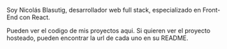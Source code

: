 
Soy Nicolás Blasutig, desarrollador web full stack, especializado en Front-End con React.

Pueden ver el codigo de mis proyectos aqui. Si quieren ver el proyecto hosteado, pueden encontrar la url de cada uno en su README.

